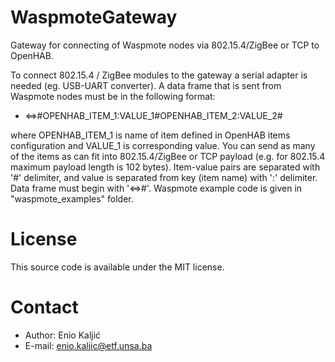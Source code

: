 WaspmoteGateway
===============
Gateway for connecting of Waspmote nodes via 802.15.4/ZigBee or TCP to OpenHAB.

To connect 802.15.4 / ZigBee modules to the gateway a serial adapter is needed (eg. USB-UART converter). A data frame that is sent from Waspmote nodes must be in the following format: 
- <=>#OPENHAB_ITEM_1:VALUE_1#OPENHAB_ITEM_2:VALUE_2#

where OPENHAB_ITEM_1 is name of item defined in OpenHAB items configuration and VALUE_1 is corresponding value. You can send as many of the items as can fit into 802.15.4/ZigBee or TCP payload (e.g. for 802.15.4 maximum payload length is 102 bytes). Item-value pairs are separated with '#' delimiter, and value is separated from key (item name) with ':' delimiter. Data frame must begin with '<=>#'. Waspmote example code is given in "waspmote_examples" folder.

License
=======
This source code is available under the MIT license.

Contact
=======
- Author: Enio Kaljić
- E-mail: enio.kaljic@etf.unsa.ba
